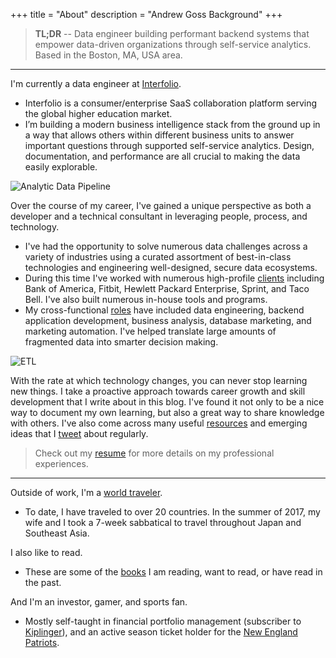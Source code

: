 +++
title = "About"
description = "Andrew Goss Background"
+++
> <b>TL;DR</b> -- Data engineer building performant backend systems that empower data-driven organizations through self-service analytics. Based in the Boston, MA, USA area.

<hr>

I'm currently a data engineer at <a href="https://www.interfolio.com" target="_blank">Interfolio</a>.

* Interfolio is a consumer/enterprise SaaS collaboration platform serving the global higher education market.
* I’m building a modern business intelligence stack from the ground up in a way that allows others within different business units to answer important questions through supported self-service analytics. Design, documentation, and performance are all crucial to making the data easily explorable.

![Analytic Data Pipeline](/img/data_pipeline.png "Analytic Data Pipeline")

Over the course of my career, I've gained a unique perspective as both a developer and a technical consultant in leveraging people, process, and technology.

* I've had the opportunity to solve numerous data challenges across a variety of industries using a curated assortment of best-in-class technologies and engineering well-designed, secure data ecosystems.
* During this time I've worked with numerous high-profile <a href="/resume/#clients_served">clients</a> including Bank of America, Fitbit, Hewlett Packard Enterprise, Sprint, and Taco Bell. I've also built numerous in-house tools and programs.
* My cross-functional <a href="/resume/#work_experience">roles</a> have included data engineering, backend application development, business analysis, database marketing, and marketing automation. I've helped translate large amounts of fragmented data into smarter decision making.

![ETL](/img/etl.png "ETL")

With the rate at which technology changes, you can never stop learning new things. I take a proactive approach towards career growth and skill development that I write about in this blog. I've found it not only to be a nice way to document my own learning, but also a great way to share knowledge with others. I've also come across many useful <a href="/resources">resources</a> and emerging ideas that I <a href="https://twitter.com/andrewrgoss" target="_blank">tweet</a> about regularly.

> Check out my <a href="/resume">resume</a> for more details on my professional experiences.

<hr>

Outside of work, I'm a <a href="/travel">world traveler</a>.

* To date, I have traveled to over 20 countries. In the summer of 2017, my wife and I took a 7-week sabbatical to travel throughout Japan and Southeast Asia.

I also like to read.

* These are some of the <a href="/books">books</a> I am reading, want to read, or have read in the past.

And I'm an investor, gamer, and sports fan.

* Mostly self-taught in financial portfolio management (subscriber to <a href="https://www.kiplinger.com" target=_>Kiplinger</a>), and an active season ticket holder for the <a href="https://www.patriots.com" target=_>New England Patriots</a>.